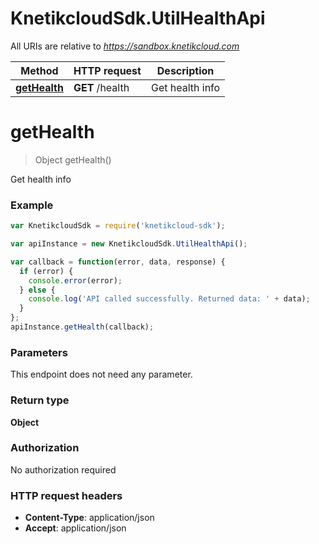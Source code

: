# KnetikcloudSdk.UtilHealthApi

All URIs are relative to *https://sandbox.knetikcloud.com*

Method | HTTP request | Description
------------- | ------------- | -------------
[**getHealth**](UtilHealthApi.md#getHealth) | **GET** /health | Get health info


<a name="getHealth"></a>
# **getHealth**
> Object getHealth()

Get health info

### Example
```javascript
var KnetikcloudSdk = require('knetikcloud-sdk');

var apiInstance = new KnetikcloudSdk.UtilHealthApi();

var callback = function(error, data, response) {
  if (error) {
    console.error(error);
  } else {
    console.log('API called successfully. Returned data: ' + data);
  }
};
apiInstance.getHealth(callback);
```

### Parameters
This endpoint does not need any parameter.

### Return type

**Object**

### Authorization

No authorization required

### HTTP request headers

 - **Content-Type**: application/json
 - **Accept**: application/json

